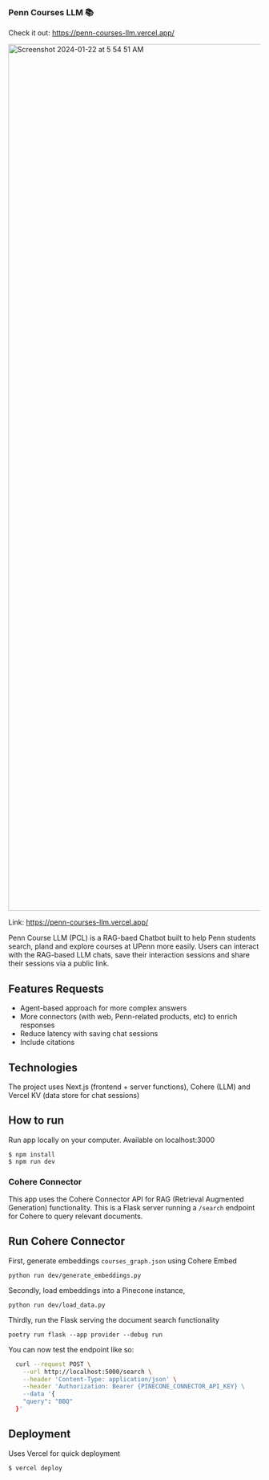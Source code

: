 ### Penn Courses LLM 📚

Check it out: https://penn-courses-llm.vercel.app/

<img width="1728" alt="Screenshot 2024-01-22 at 5 54 51 AM" src="https://github.com/trangiabach/Penn-Courses-LLM/assets/62537937/88206503-9dc5-4b1b-9d94-07524149bb27">

Link: https://penn-courses-llm.vercel.app/

Penn Course LLM (PCL) is a RAG-baed Chatbot built to help Penn students search, pland and explore courses at UPenn more easily. Users can interact with the RAG-based LLM chats, save their interaction sessions and share their sessions via a public link.


## Features Requests

- Agent-based approach for more complex answers
- More connectors (with web, Penn-related products, etc) to enrich responses
- Reduce latency with saving chat sessions
- Include citations


## Technologies

The project uses Next.js (frontend + server functions), Cohere (LLM) and Vercel KV (data store for chat sessions)

## How to run

Run app locally on your computer. Available on localhost:3000

```
$ npm install
$ npm run dev
```

### Cohere Connector

This app uses the Cohere Connector API for RAG (Retrieval Augmented Generation) functionality. This is a Flask server running a `/search` endpoint for Cohere to query relevant documents.

## Run Cohere Connector

First, generate embeddings `courses_graph.json` using Cohere Embed
```
python run dev/generate_embeddings.py
```

Secondly, load embeddings into a Pinecone instance,
```
python run dev/load_data.py
```

Thirdly, run the Flask serving the document search functionality
```
poetry run flask --app provider --debug run
```

You can now test the endpoint like so:
```bash
  curl --request POST \
    --url http://localhost:5000/search \
    --header 'Content-Type: application/json' \
    --header 'Authorization: Bearer {PINECONE_CONNECTOR_API_KEY} \
    --data '{
    "query": "BBQ"
  }'
```

## Deployment

Uses Vercel for quick deployment

```
$ vercel deploy
```
